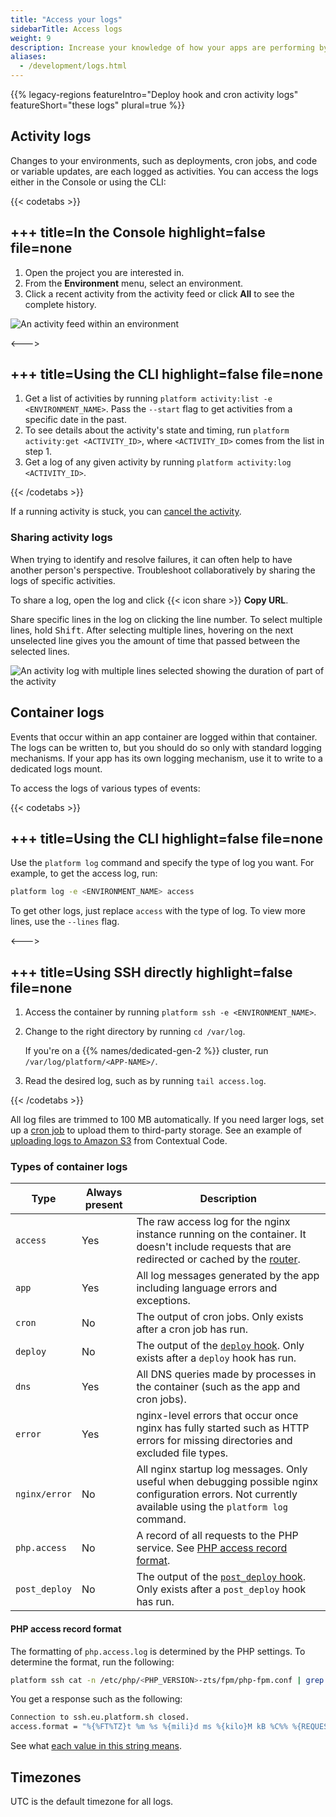 ```yaml
---
title: "Access your logs"
sidebarTitle: Access logs
weight: 9
description: Increase your knowledge of how your apps are performing by accessing their container and activity logs.
aliases:
  - /development/logs.html
---
```


{{% legacy-regions featureIntro="Deploy hook and cron activity logs" featureShort="these logs" plural=true %}}

## Activity logs

Changes to your environments, such as deployments, cron jobs, and code or variable updates,
are each logged as activities.
You can access the logs either in the Console or using the CLI:

{{< codetabs >}}

+++
title=In the Console
highlight=false
file=none
---

1. Open the project you are interested in.
1. From the **Environment** menu, select an environment.
1. Click a recent activity from the activity feed or click **All** to see the complete history.

![An activity feed within an environment](/images/management-console/activity.png "0.5")

<--->

+++
title=Using the CLI
highlight=false
file=none
---

1. Get a list of activities by running `platform activity:list -e <ENVIRONMENT_NAME>`.
   Pass the `--start` flag to get activities from a specific date in the past.
1. To see details about the activity's state and timing, run `platform activity:get <ACTIVITY_ID>`,
   where `<ACTIVITY_ID>` comes from the list in step 1.
1. Get a log of any given activity by running `platform activity:log <ACTIVITY_ID>`.

{{< /codetabs >}}

If a running activity is stuck, you can [cancel the activity](../../environments/cancel-activity.md).

### Sharing activity logs

When trying to identify and resolve failures, it can often help to have another person's perspective.
Troubleshoot collaboratively by sharing the logs of specific activities.

To share a log, open the log and click {{< icon share >}} **Copy URL**.

Share specific lines in the log on clicking the line number.
To select multiple lines, hold <kbd>Shift</kbd>.
After selecting multiple lines,
hovering on the next unselected line gives you the amount of time that passed between the selected lines.

![An activity log with multiple lines selected showing the duration of part of the activity](/images/management-console/activity-lines.png "0.5")

## Container logs

Events that occur within an app container are logged within that container.
The logs can be written to, but you should do so only with standard logging mechanisms.
If your app has its own logging mechanism, use it to write to a dedicated logs mount.

To access the logs of various types of events:

{{< codetabs >}}

+++
title=Using the CLI
highlight=false
file=none
---

Use the `platform log` command and specify the type of log you want.
For example, to get the access log, run:

```bash
platform log -e <ENVIRONMENT_NAME> access
```

To get other logs, just replace `access` with the type of log.
To view more lines, use the `--lines` flag.

<--->

+++
title=Using SSH directly
highlight=false
file=none
---

1. Access the container by running `platform ssh -e <ENVIRONMENT_NAME>`.
1. Change to the right directory by running `cd /var/log`.

   If you're on a {{% names/dedicated-gen-2 %}} cluster, run `/var/log/platform/<APP-NAME>/`.
1. Read the desired log, such as by running `tail access.log`.

{{< /codetabs >}}

All log files are trimmed to 100 MB automatically.
If you need larger logs, set up a [cron job](../../create-apps/app-reference.md#crons) to upload them to third-party storage.
See an example of [uploading logs to Amazon S3](https://gitlab.com/contextualcode/platformsh-store-logs-at-s3) from Contextual Code.

### Types of container logs

| Type          | Always present | Description |
| ------------- | -------------- | ----------- |
| `access`      | Yes            | The raw access log for the nginx instance running on the container. It doesn't include requests that are redirected or cached by the [router](../../define-routes/_index.md). |
| `app`         | Yes            | All log messages generated by the app including language errors and exceptions. |
| `cron`        | No             | The output of cron jobs. Only exists after a cron job has run. |
| `deploy`      | No             | The output of the [`deploy` hook](../../create-apps/hooks/hooks-comparison.md#deploy-hook). Only exists after a `deploy` hook has run. |
| `dns`         | Yes            | All DNS queries made by processes in the container (such as the app and cron jobs). |
| `error`       | Yes            | nginx-level errors that occur once nginx has fully started such as HTTP errors for missing directories and excluded file types. |
| `nginx/error` | No             | All nginx startup log messages. Only useful when debugging possible nginx configuration errors. Not currently available using the `platform log` command. |
| `php.access`  | No             | A record of all requests to the PHP service. See [PHP access record format](#php-access-record-format). |
| `post_deploy` | No             | The output of the [`post_deploy` hook](../../create-apps/hooks/hooks-comparison.md#post-deploy-hook). Only exists after a `post_deploy` hook has run. |

#### PHP access record format

The formatting of `php.access.log` is determined by the PHP settings.
To determine the format, run the following:

```bash
platform ssh cat -n /etc/php/<PHP_VERSION>-zts/fpm/php-fpm.conf | grep "access.format"
```

You get a response such as the following:

```bash
Connection to ssh.eu.platform.sh closed.
access.format = "%{%FT%TZ}t %m %s %{mili}d ms %{kilo}M kB %C%% %{REQUEST_URI}e"
```

See what [each value in this string means](https://www.php.net/manual/en/install.fpm.configuration.php#access-format).

## Timezones

UTC is the default timezone for all logs.
